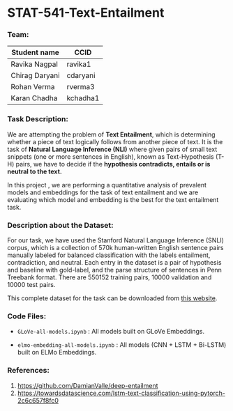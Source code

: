 # STAT-541-Text-Entailment


### Team:
|Student name| CCID |
|------------|------|
| Ravika Nagpal | ravika1 |
|Chirag Daryani   |  cdaryani    |
| Rohan Verma  |   rverma3   |
| Karan Chadha  |kchadha1      |


### Task Description:

We are attempting the problem of **Text Entailment**, which is determining whether a piece of text logically follows from another piece of text. It is the task of **Natural Language Inference (NLI)** where given pairs of small text snippets (one or more sentences in English), known as Text-Hypothesis (T-H) pairs, we have to decide if the **hypothesis contradicts, entails or is neutral to the text.** 

In this project , we are performing a quantitative analysis of prevalent models and embeddings for the task of text entailment and we are evaluating which model and embedding is the best for the text entailment task. 

### Description about the Dataset:

For our task, we have used the Stanford Natural Language Inference (SNLI) corpus, which is a collection of 570k human-written English sentence pairs manually labeled for balanced classification with the labels entailment, contradiction, and neutral. Each entry in the dataset is a pair of hypothesis and baseline with gold-label, and the parse structure of sentences in Penn Treebank format. There are 550152 training pairs, 10000 validation and 10000 test pairs.

This complete dataset for the task can be downloaded from [this website](https://nlp.stanford.edu/projects/snli/). 



### Code Files:

* `GLoVe-all-models.ipynb` : All models built on GLoVe Embeddings.

* `elmo-embedding-all-models.ipynb` : All models (CNN + LSTM + Bi-LSTM) built on ELMo Embeddings.


### References:

1. https://github.com/DamianValle/deep-entailment
2. https://towardsdatascience.com/lstm-text-classification-using-pytorch-2c6c657f8fc0
